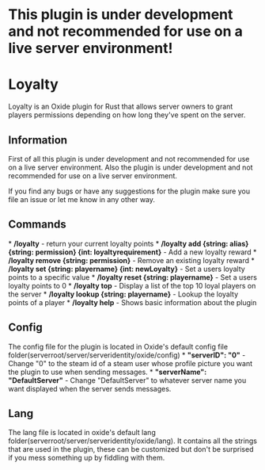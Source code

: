 <h1>This plugin is under development and not recommended for use on a live server environment!</h1>
<h1>Loyalty</h1>
Loyalty is an Oxide plugin for Rust that allows server owners to grant players permissions depending on how long they've spent on the server.

 <h2>Information</h2>
First of all this plugin is under development and not recommended for use on a live server environment. Also the plugin is under development and not recommended for use on a live server environment. 

If you find any bugs or have any suggestions for the plugin make sure you file an issue or let me know in any other way.
 
<h2>Commands</h2>
* <b>/loyalty</b> - return your current loyalty points
* <b>/loyalty add {string: alias} {string: permission} {int: loyaltyrequirement}</b> - Add a new loyalty reward
* <b>/loyalty remove {string: permission}</b> - Remove an existing loyalty reward
* <b>/loyalty set {string: playername} {int: newLoyalty}</b> - Set a users loyalty points to a specific value
* <b>/loyalty reset {string: playername}</b> - Set a users loyalty points to 0
* <b>/loyalty top</b> - Display a list of the top 10 loyal players on the server
* <b>/loyalty lookup {string: playername}</b> - Lookup the loyalty points of a player
* <b>/loyalty help</b> - Shows basic information about the plugin

<h2>Config</h2>
The config file for the plugin is located in Oxide's default config file folder(serverroot/server/serveridentity/oxide/config)
* <b>"serverID": "0"</b> - Change "0" to the steam id of a steam user whose profile picture you want the plugin to use when sending messages.
* <b>"serverName": "DefaultServer"</b> - Change "DefaultServer" to whatever server name you want displayed when the server sends messages.

<h2>Lang</h2>
The lang file is located in oxide's default lang folder(serverroot/server/serveridentity/oxide/lang). It contains all the strings that are used in the plugin, these can be customized but don't be surprised if you mess something up by fiddling with them.
